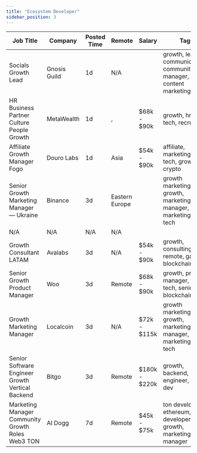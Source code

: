 ```yaml
---
title: "Ecosystem Developer"
sidebar_position: 3
---
```


| Job Title | Company | Posted Time | Remote | Salary | Tags | Apply Link |
|-----------|---------|-------------|--------|--------|------|------------|
| Socials Growth Lead | Gnosis Guild | 1d | N/A |  | growth, lead, communications, community manager, content marketing | [Apply](https://web3.career/socials-growth-lead-gnosis-guild/122550) |
| HR Business Partner Culture People Growth | MetaWealth | 1d | , | $68k - $90k | growth, hr, non tech, recruiter | [Apply](https://web3.career/hr-business-partner-culture-people-growth-metawealth/122319) |
| Affiliate Growth Manager Fogo | Douro Labs | 1d | Asia | $54k - $90k | affiliate, marketing, non tech, growth, crypto | [Apply](https://web3.career/affiliate-growth-manager-fogo-dourolabs/122122) |
| Senior Growth Marketing Manager — Ukraine | Binance | 3d | Eastern Europe |  | growth marketing, growth, marketing manager, marketing, non tech | [Apply](https://web3.career/senior-growth-marketing-manager-ukraine-binance/120966) |
| N/A | N/A | N/A | N/A |  |  | [Apply](https://web3.career/metana) |
| Growth Consultant LATAM | Avalabs | 3d | N/A | $54k - $90k | growth, consulting, remote, gaming, blockchain | [Apply](https://web3.career/growth-consultant-latam-avalabs/80818) |
| Senior Growth Product Manager | Woo | 3d | Remote | $68k - $90k | growth, product manager, non tech, senior, blockchain | [Apply](https://web3.career/senior-growth-product-manager-woo/95664) |
| Growth Marketing Manager | Localcoin | 3d | N/A | $72k - $115k | growth marketing, growth, marketing manager, marketing, non tech | [Apply](https://web3.career/growth-marketing-manager-localcoin/77971) |
| Senior Software Engineer Growth Vertical Backend | Bitgo | 3d | Remote | $180k - $220k | growth, backend, engineer, senior, dev | [Apply](https://web3.career/senior-software-engineer-growth-vertical-backend-bitgo/119481) |
| Marketing Manager Community Growth Roles Web3 TON | AI Dogg | 7d | Remote | $45k - $75k | ton developer, ethereum, func developer, growth, marketing manager | [Apply](https://web3.career/marketing-manager-community-growth-roles-web3-ton-aidogg/117369) |
